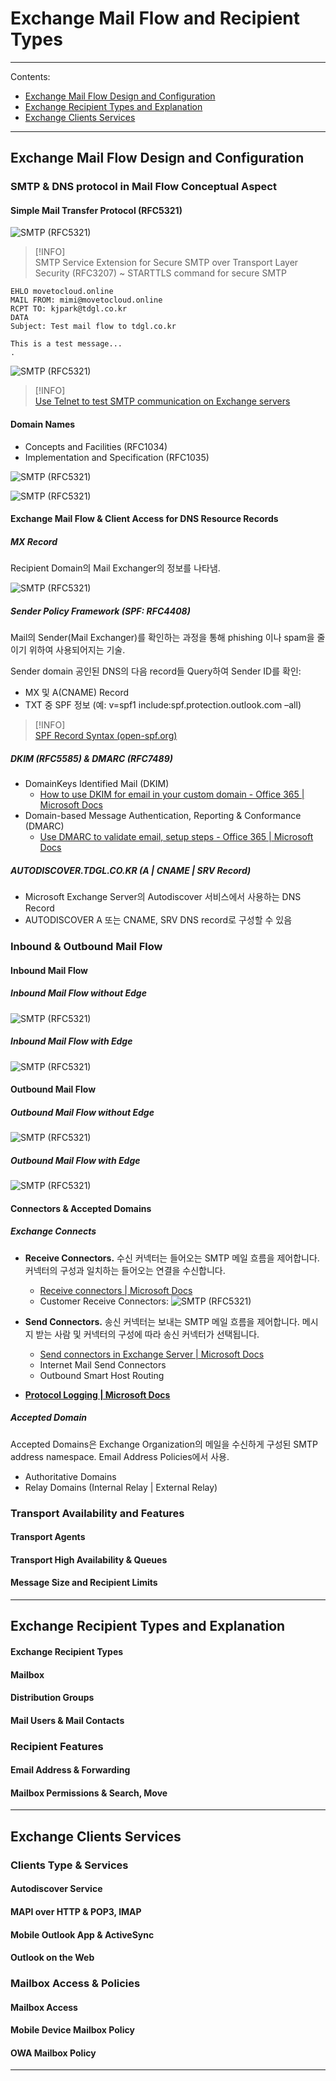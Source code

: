 ﻿
# Exchange Mail Flow and Recipient Types

---

Contents:

- [Exchange Mail Flow Design and Configuration](#exchange-mail-flow-design-and-configuration)
- [Exchange Recipient Types and Explanation](#Exchange-Recipient-Types-and-Explanation)
- [Exchange Clients Services](#Exchange-Clients-Services)

---

## Exchange Mail Flow Design and Configuration

### SMTP & DNS protocol in Mail Flow Conceptual Aspect

#### Simple Mail Transfer Protocol (RFC5321)

![SMTP (RFC5321)](https://github.com/kj-park/Tech/blob/main/Exchange/.media/Exchange-Mail-Flow-and-Recipient-Types-001.png?raw=true)

> [!INFO]  
> SMTP Service Extension for Secure SMTP over Transport Layer Security (RFC3207) ~ STARTTLS command for secure SMTP

```dos
EHLO movetocloud.online
MAIL FROM: mimi@movetocloud.online
RCPT TO: kjpark@tdgl.co.kr
DATA
Subject: Test mail flow to tdgl.co.kr

This is a test message...
.
```

![SMTP (RFC5321)](https://github.com/kj-park/Tech/blob/main/Exchange/.media/Exchange-Mail-Flow-and-Recipient-Types-002.png?raw=true)

> [!INFO]  
> [Use Telnet to test SMTP communication on Exchange servers](https://docs.microsoft.com/en-us/exchange/mail-flow/test-smtp-with-telnet)

#### Domain Names

- Concepts and Facilities (RFC1034)
- Implementation and Specification (RFC1035)

![SMTP (RFC5321)](https://github.com/kj-park/Tech/blob/main/Exchange/.media/Exchange-Mail-Flow-and-Recipient-Types-003.png?raw=true)

![SMTP (RFC5321)](https://github.com/kj-park/Tech/blob/main/Exchange/.media/Exchange-Mail-Flow-and-Recipient-Types-004.png?raw=true)

#### Exchange Mail Flow & Client Access for DNS Resource Records

##### MX Record

Recipient Domain의 Mail Exchanger의 정보를 나타냄.

![SMTP (RFC5321)](https://github.com/kj-park/Tech/blob/main/Exchange/.media/Exchange-Mail-Flow-and-Recipient-Types-005.png?raw=true)

##### Sender Policy Framework (SPF: RFC4408)

Mail의 Sender(Mail Exchanger)를 확인하는 과정을 통해 phishing 이나 spam을 줄이기 위하여 사용되어지는 기술.

Sender domain 공인된 DNS의 다음 record들 Query하여 Sender ID를 확인:
- MX 및 A(CNAME) Record
- TXT 중 SPF 정보 (예: v=spf1 include:spf.protection.outlook.com –all)

> [!INFO]  
> [SPF Record Syntax (open-spf.org)](http://www.open-spf.org/SPF_Record_Syntax/)

##### DKIM (RFC5585) & DMARC (RFC7489)

- DomainKeys Identified Mail (DKIM)
    - [How to use DKIM for email in your custom domain - Office 365 | Microsoft Docs](https://docs.microsoft.com/en-us/microsoft-365/security/office-365-security/use-dkim-to-validate-outbound-email)
- Domain-based Message Authentication, Reporting & Conformance (DMARC)
    - [Use DMARC to validate email, setup steps - Office 365 | Microsoft Docs](https://docs.microsoft.com/en-us/microsoft-365/security/office-365-security/use-dmarc-to-validate-email)

##### AUTODISCOVER.TDGL.CO.KR (A | CNAME | SRV Record)

- Microsoft Exchange Server의 Autodiscover 서비스에서 사용하는 DNS Record
- AUTODISCOVER  A 또는 CNAME, SRV  DNS record로 구성할 수 있음

### Inbound & Outbound Mail Flow

#### Inbound Mail Flow

##### Inbound Mail Flow without Edge

![SMTP (RFC5321)](https://github.com/kj-park/Tech/blob/main/Exchange/.media/inbound-mail-flow-without-edge.png?raw=true)

##### Inbound Mail Flow with Edge

![SMTP (RFC5321)](https://github.com/kj-park/Tech/blob/main/Exchange/.media/inbound-mail-flow-with-edge.png?raw=true)

#### Outbound Mail Flow

##### Outbound Mail Flow without Edge

![SMTP (RFC5321)](https://github.com/kj-park/Tech/blob/main/Exchange/.media/outbound-mail-flow-without-edge.png?raw=true)

##### Outbound Mail Flow with Edge

![SMTP (RFC5321)](https://github.com/kj-park/Tech/blob/main/Exchange/.media/outbound-mail-flow-with-edge.png?raw=true)

#### Connectors & Accepted Domains

##### Exchange Connects

- **Receive Connectors.** 수신 커넥터는 들어오는 SMTP 메일 흐름을 제어합니다. 커넥터의 구성과 일치하는 들어오는 연결을 수신합니다.
    - [Receive connectors | Microsoft Docs](https://docs.microsoft.com/en-us/exchange/mail-flow/connectors/receive-connectors)
    - Customer Receive Connectors:
        ![SMTP (RFC5321)](https://github.com/kj-park/Tech/blob/main/Exchange/.media/Exchange-Mail-Flow-and-Recipient-Types-006.png?raw=true)

- **Send Connectors.** 송신 커넥터는 보내는 SMTP 메일 흐름을 제어합니다. 메시지 받는 사람 및 커넥터의 구성에 따라 송신 커넥터가 선택됩니다.
    - [Send connectors in Exchange Server | Microsoft Docs](https://docs.microsoft.com/en-us/exchange/mail-flow/connectors/send-connectors)
    - Internet Mail Send Connectors
    - Outbound Smart Host Routing

- [**Protocol Logging | Microsoft Docs**](https://docs.microsoft.com/en-us/exchange/mail-flow/connectors/protocol-logging)

##### Accepted Domain

Accepted Domains은 Exchange Organization의 메일을 수신하게 구성된 SMTP address namespace.  Email Address Policies에서 사용.

- Authoritative Domains
- Relay Domains (Internal Relay | External Relay)

### Transport Availability and Features

#### Transport Agents


#### Transport High Availability & Queues


#### Message Size and Recipient Limits

---

## Exchange Recipient Types and Explanation


#### Exchange Recipient Types


#### Mailbox


#### Distribution Groups

#### Mail Users & Mail Contacts


### Recipient Features


#### Email Address & Forwarding


#### Mailbox Permissions & Search, Move

---

## Exchange Clients Services

### Clients Type & Services


#### Autodiscover Service


#### MAPI over HTTP & POP3, IMAP


#### Mobile Outlook App & ActiveSync


#### Outlook on the Web



### Mailbox Access & Policies


#### Mailbox Access


#### Mobile Device Mailbox Policy


#### OWA Mailbox Policy





---